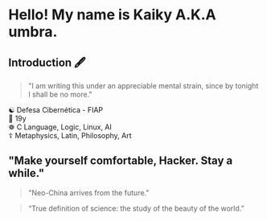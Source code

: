 # Hello! My name is Kaiky A.K.A umbra.
## Introduction 🖋️
<blockquote> "I am writing this under an appreciable mental strain, since by tonight I shall be no more." </blockquote>

<div class="midcolumn">
  <main>
    <article>
      <div class="post-info">
        <p>
          ☯ Defesa Cibernética - FIAP <br> 
          🪷 19y </br>
          ☸️ C Language, Logic, Linux, AI </br>
          ☦️ Metaphysics, Latin, Philosophy, Art </br>
  </p>
  </div>
  

 # "Make yourself comfortable, Hacker. Stay a while."


<blockquote>"Neo-China arrives from the future."</blockquote>
<blockquote>“True definition of science: the study of the beauty of the world.”</blockquote>


<!--
**KekDisk/KekDisk** is a ✨ _special_ ✨ repository because its `README.md` (this file) appears on your GitHub profile.

Here are some ideas to get you started:

- 🔭 I’m currently working on ...
- 🌱 I’m currently learning ...
- 👯 I’m looking to collaborate on ...
- 🤔 I’m looking for help with ...
- 💬 Ask me about ...
- 📫 How to reach me: ...
- 😄 Pronouns: ...
- ⚡ Fun fact: ...
-->
